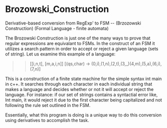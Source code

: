 # Brozowski_Construction
Derivative-based conversion from RegExp' to FSM -- (Brzozowski Construction) (Formal Language - finite automata)

The Brozowski Construction is just one of the many ways to prove that regular expressions are equivalant to FSMs. In the construct of an FSM it utilizes a search pattern in order to accept or reject a given language (sets of string). Let us examine this example of a language:
>>[[i,n,t], [m,a,i,n]]
>>[(qs,char) -> (0,i),(1,n),(2,t),(3,_)(4,m),(5,a),(6,i),(7,n)]

This is a construction of a finite state machine for the simple syntax int main in c++. It searches through each character in each individual string that makes a language and decides whether or not it will accept or reject the language. For instance: if our set of strings contains a syntactial error like, Int main, it would reject it due to the first character being capitalized and not following the rule set outlined in the FSM.



Essentially, what this program is doing is a unique way to do this conversion using derivatives to accomplish the task. 

